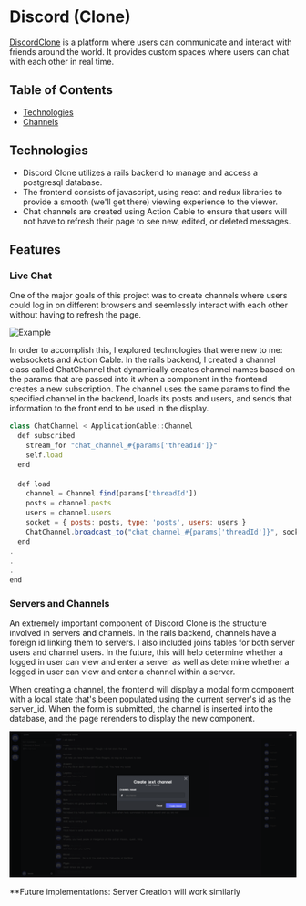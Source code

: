 # Discord (Clone)

[DiscordClone](https://discord-kevin.herokuapp.com/#/) is a platform where users can communicate and interact with friends around the world. It provides custom spaces where users can chat with each other in real time.

## Table of Contents
+ [Technologies](#technologies)
+ [Channels](#servers-and-channels)

## Technologies
+ Discord Clone utilizes a rails backend to manage and access a postgresql database.
+ The frontend consists of javascript, using react and redux libraries to provide a smooth (we'll get there) viewing experience to the viewer.
+ Chat channels are created using Action Cable to ensure that users will not have to refresh their page to see new, edited, or deleted messages.

## Features
### Live Chat
One of the major goals of this project was to create channels where users could log in on different browsers and seemlessly interact with each other without having to refresh the page.

![Example](https://media.giphy.com/media/gsT6yrko5bIKu84UyZ/giphy.gif)

In order to accomplish this, I explored technologies that were new to me: websockets and Action Cable. In the rails backend, I created a channel class called ChatChannel that dynamically creates channel names based on the params that are passed into it when a component in the frontend creates a new subscription. The channel uses the same params to find the specified channel in the backend, loads its posts and users, and sends that information to the front end to be used in the display.

```javascript
class ChatChannel < ApplicationCable::Channel
  def subscribed
    stream_for "chat_channel_#{params['threadId']}"
    self.load
  end

  def load
    channel = Channel.find(params['threadId'])
    posts = channel.posts
    users = channel.users
    socket = { posts: posts, type: 'posts', users: users }
    ChatChannel.broadcast_to("chat_channel_#{params['threadId']}", socket)
  end
.
.
.
end
```
### Servers and Channels
An extremely important component of Discord Clone is the structure involved in servers and channels. In the rails backend, channels have a foreign id linking them to servers. I also included joins tables for both server users and channel users. In the future, this will help determine whether a logged in user can view and enter a server as well as determine whether a logged in user can view and enter a channel within a server.

When creating a channel, the frontend will display a modal form component with a local state that's been populated using the current server's id as the server_id. When the form is submitted, the channel is inserted into the database, and the page rerenders to display the new component. 

![image](https://github.com/KevinHJo/DiscordClone/blob/main/app/assets/images/discord_app_channel_creation.PNG)

**Future implementations: Server Creation will work similarly
